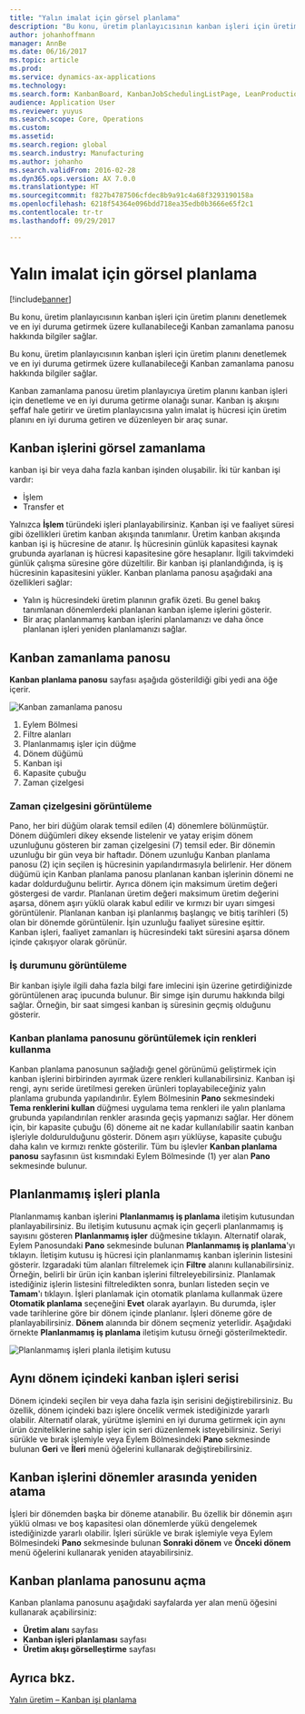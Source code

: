 ```yaml
---
title: "Yalın imalat için görsel planlama"
description: "Bu konu, üretim planlayıcısının kanban işleri için üretim planını denetlemek ve en iyi duruma getirmek üzere kullanabileceği Kanban zamanlama panosu hakkında bilgiler sağlar."
author: johanhoffmann
manager: AnnBe
ms.date: 06/16/2017
ms.topic: article
ms.prod: 
ms.service: dynamics-ax-applications
ms.technology: 
ms.search.form: KanbanBoard, KanbanJobSchedulingListPage, LeanProductionFlowVisualization
audience: Application User
ms.reviewer: yuyus
ms.search.scope: Core, Operations
ms.custom: 
ms.assetid: 
ms.search.region: global
ms.search.industry: Manufacturing
ms.author: johanho
ms.search.validFrom: 2016-02-28
ms.dyn365.ops.version: AX 7.0.0
ms.translationtype: HT
ms.sourcegitcommit: f827b4787506cfdec8b9a91c4a68f3293190158a
ms.openlocfilehash: 6218f54364e096bdd718ea35edb0b3666e65f2c1
ms.contentlocale: tr-tr
ms.lasthandoff: 09/29/2017

---
```


# <a name="visual-scheduling-for-lean-manufacturing"></a>Yalın imalat için görsel planlama

[!include[banner](../includes/banner.md)]


Bu konu, üretim planlayıcısının kanban işleri için üretim planını denetlemek ve en iyi duruma getirmek üzere kullanabileceği Kanban zamanlama panosu hakkında bilgiler sağlar.

Bu konu, üretim planlayıcısının kanban işleri için üretim planını denetlemek ve en iyi duruma getirmek üzere kullanabileceği Kanban zamanlama panosu hakkında bilgiler sağlar.

Kanban zamanlama panosu üretim planlayıcıya üretim planını kanban işleri için denetleme ve en iyi duruma getirme olanağı sunar. Kanban iş akışını şeffaf hale getirir ve üretim planlayıcısına yalın imalat iş hücresi için üretim planını en iyi duruma getiren ve düzenleyen bir araç sunar.

## <a name="visual-scheduling-of-kanban-jobs"></a>Kanban işlerini görsel zamanlama
kanban işi bir veya daha fazla kanban işinden oluşabilir. İki tür kanban işi vardır:

-   İşlem
-   Transfer et

Yalnızca **İşlem** türündeki işleri planlayabilirsiniz. Kanban işi ve faaliyet süresi gibi özellikleri üretim kanban akışında tanımlanır. Üretim kanban akışında kanban işi iş hücresine de atanır. İş hücresinin günlük kapasitesi kaynak grubunda ayarlanan iş hücresi kapasitesine göre hesaplanır. İlgili takvimdeki günlük çalışma süresine göre düzeltilir. Bir kanban işi planlandığında, iş iş hücresinin kapasitesini yükler. Kanban planlama panosu aşağıdaki ana özellikleri sağlar:

-   Yalın iş hücresindeki üretim planının grafik özeti. Bu genel bakış tanımlanan dönemlerdeki planlanan kanban işleme işlerini gösterir.
-   Bir araç planlanmamış kanban işlerini planlamanızı ve daha önce planlanan işleri yeniden planlamanızı sağlar.

## <a name="kanban-schedule-board"></a>Kanban zamanlama panosu
**Kanban planlama panosu** sayfası aşağıda gösterildiği gibi yedi ana öğe içerir. 

![Kanban zamanlama panosu](./media/kanban-schedule-board-1024x554.png)
1.  Eylem Bölmesi
2.  Filtre alanları
3.  Planlanmamış işler için düğme
4.  Dönem düğümü
5.  Kanban işi
6.  Kapasite çubuğu
7.  Zaman çizelgesi

### <a name="view-the-time-scale"></a>Zaman çizelgesini görüntüleme

Pano, her biri düğüm olarak temsil edilen (4) dönemlere bölünmüştür. Dönem düğümleri dikey eksende listelenir ve yatay erişim dönem uzunluğunu gösteren bir zaman çizelgesini (7) temsil eder. Bir dönemin uzunluğu bir gün veya bir haftadır. Dönem uzunluğu Kanban planlama panosu (2) için seçilen iş hücresinin yapılandırmasıyla belirlenir. Her dönem düğümü için Kanban planlama panosu planlanan kanban işlerinin dönemi ne kadar doldurduğunu belirtir. Ayrıca dönem için maksimum üretim değeri göstergesi de vardır. Planlanan üretim değeri maksimum üretim değerini aşarsa, dönem aşırı yüklü olarak kabul edilir ve kırmızı bir uyarı simgesi görüntülenir. Planlanan kanban işi planlanmış başlangıç ve bitiş tarihleri (5) olan bir dönemde görüntülenir. İşin uzunluğu faaliyet süresine eşittir. Kanban işleri, faaliyet zamanları iş hücresindeki takt süresini aşarsa dönem içinde çakışıyor olarak görünür.

### <a name="view-job-status"></a>İş durumunu görüntüleme

Bir kanban işiyle ilgili daha fazla bilgi fare imlecini işin üzerine getirdiğinizde görüntülenen araç ipucunda bulunur. Bir simge işin durumu hakkında bilgi sağlar. Örneğin, bir saat simgesi kanban iş süresinin geçmiş olduğunu gösterir.

### <a name="use-colors-to-view-the-kanban-schedule-board"></a>Kanban planlama panosunu görüntülemek için renkleri kullanma

Kanban planlama panosunun sağladığı genel görünümü geliştirmek için kanban işlerini birbirinden ayırmak üzere renkleri kullanabilirsiniz. Kanban işi rengi, aynı seride üretilmesi gereken ürünleri toplayabileceğiniz yalın planlama grubunda yapılandırılır. Eylem Bölmesinin **Pano** sekmesindeki **Tema renklerini kullan** düğmesi uygulama tema renkleri ile yalın planlama grubunda yapılandırılan renkler arasında geçiş yapmanızı sağlar. Her dönem için, bir kapasite çubuğu (6) döneme ait ne kadar kullanılabilir saatin kanban işleriyle doldurulduğunu gösterir. Dönem aşırı yüklüyse, kapasite çubuğu daha kalın ve kırmızı renkte gösterilir. Tüm bu işlevler **Kanban planlama panosu** sayfasının üst kısmındaki Eylem Bölmesinde (1) yer alan **Pano** sekmesinde bulunur.

## <a name="plan-unplanned-jobs"></a>Planlanmamış işleri planla
Planlanmamış kanban işlerini **Planlanmamış iş planlama** iletişim kutusundan planlayabilirsiniz. Bu iletişim kutusunu açmak için geçerli planlanmamış iş sayısını gösteren **Planlanmamış işler** düğmesine tıklayın. Alternatif olarak, Eylem Panosundaki **Pano** sekmesinde bulunan **Planlanmamış iş planlama**'yı tıklayın. İletişim kutusu iş hücresi için planlanmamış kanban işlerinin listesini gösterir. Izgaradaki tüm alanları filtrelemek için **Filtre** alanını kullanabilirsiniz. Örneğin, belirli bir ürün için kanban işlerini filtreleyebilirsiniz. Planlamak istediğiniz işlerin listesini filtreledikten sonra, bunları listeden seçin ve **Tamam**'ı tıklayın. İşleri planlamak için otomatik planlama kullanmak üzere **Otomatik planlama** seçeneğini **Evet** olarak ayarlayın. Bu durumda, işler vade tarihlerine göre bir dönem içinde planlanır. İşleri döneme göre de planlayabilirsiniz. **Dönem** alanında bir dönem seçmeniz yeterlidir. Aşağıdaki örnekte **Planlanmamış iş planlama** iletişim kutusu örneği gösterilmektedir. 

![Planlanmamış işleri planla iletişim kutusu](./media/plan-unplanned-jobs-1024x564.png)

## <a name="sequence-kanban-jobs-within-the-same-period"></a>Aynı dönem içindeki kanban işleri serisi
Dönem içindeki seçilen bir veya daha fazla işin serisini değiştirebilirsiniz. Bu özellik, dönem içindeki bazı işlere öncelik vermek istediğinizde yararlı olabilir. Alternatif olarak, yürütme işlemini en iyi duruma getirmek için aynı ürün özniteliklerine sahip işler için seri düzenlemek isteyebilirsiniz. Seriyi sürükle ve bırak işlemiyle veya Eylem Bölmesindeki **Pano** sekmesinde bulunan **Geri** ve **İleri** menü öğelerini kullanarak değiştirebilirsiniz. 

## <a name="reassign-kanban-jobs-across-periods"></a>Kanban işlerini dönemler arasında yeniden atama
İşleri bir dönemden başka bir döneme atanabilir. Bu özellik bir dönemin aşırı yüklü olması ve boş kapasitesi olan dönemlerde yükü dengelemek istediğinizde yararlı olabilir. İşleri sürükle ve bırak işlemiyle veya Eylem Bölmesindeki **Pano** sekmesinde bulunan **Sonraki dönem** ve **Önceki dönem** menü öğelerini kullanarak yeniden atayabilirsiniz.

## <a name="open-the-kanban-schedule-board"></a>Kanban planlama panosunu açma
Kanban planlama panosunu aşağıdaki sayfalarda yer alan menü öğesini kullanarak açabilirsiniz:

-   **Üretim alanı** sayfası
-   **Kanban işleri planlaması** sayfası
-   **Üretim akışı görselleştirme** sayfası


<a name="see-also"></a>Ayrıca bkz.
--------

[Yalın üretim – Kanban işi planlama](lean-manufacturing-kanban-job-scheduling.md)



